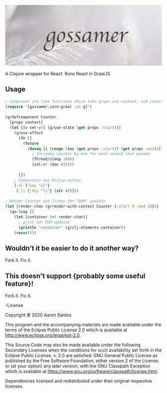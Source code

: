 ![gossamer logo](./resources/logo.png)

A Clojure wrapper for React. Runs React in GraalJS.

## Usage

```clojure
; Component are like functions which take props and context, and return elements
(require '[gossamer.core-graal :as g]')

(g/defcomponent Counter
  [props context]
  (let [[v set-v!] (g/use-state (get props :start))]
    (g/use-effect
      (fn []
        (future
          (doseq [i (range (inc (get props :start)) (get props :end))]
            ; Increase counter by one for each second that passes
            (Thread/sleep 1000)
            (set-v! (inc v)))))

      [])
    ; Components use Hiccup-syntax
    [:ul {:key "ul"}
     [:li {:key "li"} (str v)]]))

; Render Counter and listen for "DOM" updates
(let [render-chan (g/render-with-context Counter {:start 0 :end 10})]
  (go-loop []
    (let [container (<! render-chan)]
      ; print out DOM updates
      (println "container" (g/clj-elements container))
    (recur))))
```

## Wouldn't it be easier to do it another way?

Fork it. Fix it.

## This doesn't support {probably some useful feature}!

Fork it. Fix it.

-License

Copyright © 2020 Aaron Santos

This program and the accompanying materials are made available under the
terms of the Eclipse Public License 2.0 which is available at
http://www.eclipse.org/legal/epl-2.0.

This Source Code may also be made available under the following Secondary
Licenses when the conditions for such availability set forth in the Eclipse
Public License, v. 2.0 are satisfied: GNU General Public License as published by
the Free Software Foundation, either version 2 of the License, or (at your
option) any later version, with the GNU Classpath Exception which is available
at https://www.gnu.org/software/classpath/license.html.

Dependencies licensed and redistributed under their original respective licenses.
